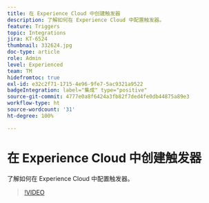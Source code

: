 ```yaml
---
title: 在 Experience Cloud 中创建触发器
description: 了解如何在 Experience Cloud 中配置触发器。
feature: Triggers
topic: Integrations
jira: KT-6524
thumbnail: 332624.jpg
doc-type: article
role: Admin
level: Experienced
team: TM
hidefromtoc: true
exl-id: e32c2f71-1715-4e96-9fe7-5ac9321a9522
badgeIntegration: label="集成" type="positive"
source-git-commit: 4777e0a8f6424a3fb82f7ded4fe0db44875a89e3
workflow-type: ht
source-wordcount: '31'
ht-degree: 100%

---
```


# 在 Experience Cloud 中创建触发器

了解如何在 Experience Cloud 中配置触发器。

>[!VIDEO](https://video.tv.adobe.com/v/332624?quality=12&learn=on)

